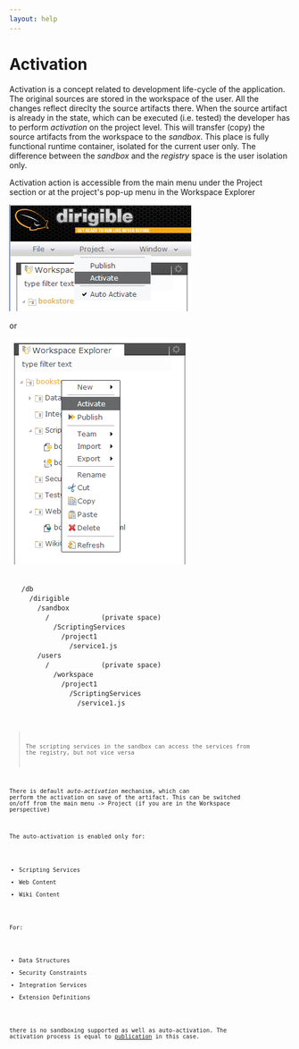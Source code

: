 ```yaml
---
layout: help
---
```


Activation
===

Activation is a concept related to development life-cycle of the application.
The original sources are stored in the workspace of the user. All the changes reflect direclty the source artifacts there. When the source artifact is already in the state, which can be executed (i.e. tested) the developer has to perform *activation* on the project level.
This will transfer (copy) the source artifacts from the workspace to the *sandbox*. This place is fully functional runtime container, isolated for the current user only. The difference between the *sandbox* and the *registry* space is the user isolation only.

Activation action is accessible from the main menu under the Project section or at the project's pop-up menu in the Workspace Explorer

![Project Activate](../samples/bookstore/105_books_project_activate.png)

or

![Project Activate Popup](../samples/bookstore/107_books_project_activate_popup.png)

<code> 
   /db
     /dirigible
       /sandbox
         /<user>             (private space)
           /ScriptingServices
             /project1
               /service1.js
       /users
         /<user>             (private space)
           /workspace
             /project1
               /ScriptingServices
                 /service1.js
<code>


> The scripting services in the sandbox can access the services from the registry, but not vice versa

There is default *auto-activation* mechanism, which can perform the activation on save of the artifact. This can be switched on/off from the main menu -> Project (if you are in the Workspace perspective)


The auto-activation is enabled only for:
* Scripting Services
* Web Content
* Wiki Content
 
For:
* Data Structures
* Security Constraints
* Integration Services
* Extension Definitions

there is no sandboxing supported as well as auto-activation. The activation process is equal to [publication](publication.html) in this case.


